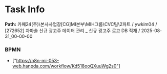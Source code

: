 # Task Info

**Path:** 카페24(주)\본사사업장\[CG]MI본부\MIH그룹\CVC팀\2파트 / ywkim04 / [272652] 차마솔 신규 광고주 데이터 관리 _ 신규 광고주 로고 DB 적재 / 2025-08-31_00-00-00

### BPMN
- ["https://n8n-mi-053-web.hanpda.com/workflow/Kd518ooQXuuWg2s0"]

